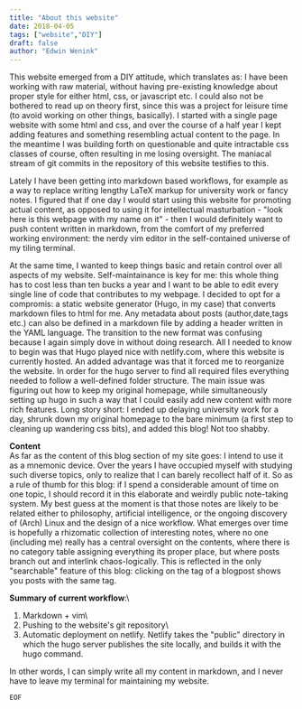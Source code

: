```yaml
---
title: "About this website"
date: 2018-04-05
tags: ["website","DIY"]
draft: false
author: "Edwin Wenink"
---
```


This website emerged from a DIY attitude, which translates as: I have been working with raw material, without having pre-existing knowledge about proper style for either html, css, or javascript etc. 
I could also not be bothered to read up on theory first, since this was a project for leisure time (to avoid working on other things, basically).
I started with a single page website with some html and css, and over the course of a half year I kept adding features and something resembling actual content to the page. In the meantime I was building forth on questionable and quite intractable css classes of course, often resulting in me losing oversight. The maniacal stream of git commits in the repository of this website testifies to this. 

Lately I have been getting into markdown based workflows, for example as a way to replace writing lengthy LaTeX markup for university work or fancy notes. I figured that if one day I would start using this website for promoting actual content, as opposed to using it for intellectual masturbation - "look here is this webpage with my name on it" - then I would definitely want to push content written in markdown, from the comfort of my preferred working environment: the nerdy vim editor in the self-contained universe of my tiling terminal. 

At the same time, I wanted to keep things basic and retain control over all aspects of my website. Self-maintainance is key for me: this whole thing has to cost less than ten bucks a year and I want to be able to edit every single line of code that contributes to my webpage.
I decided to opt for a compromis: a static website generator (Hugo, in my case) that converts markdown files to html for me. Any metadata about posts (author,date,tags etc.) can also be defined in a markdown file by adding a header written in the YAML language. The transition to the new format was confusing because I again simply dove in without doing research. All I needed to know to begin was that Hugo played nice with netlify.com, where this website is currently hosted. An added advantage was that it forced me to reorganize the website. In order for the hugo server to find all required files everything needed to follow a well-defined folder structure. The main issue was figuring out how to keep my original homepage, while simultaneously setting up hugo in such a way that I could easily add new content with more rich features. Long story short: I ended up delaying university work for a day, shrunk down my original homepage to the bare minimum (a first step to cleaning up wandering css bits), and added this blog! Not too shabby. 

**Content**\
As far as the content of this blog section of my site goes: I intend to use it as a mnemonic device. Over the years I have occupied myself with studying such diverse topics, only to realize that I can barely recollect half of it. So as a rule of thumb for this blog: if I spend a considerable amount of time on one topic, I should record it in this elaborate and weirdly public note-taking system. My best guess at the moment is that those notes are likely to be related either to philosophy, artificial intelligence, or the ongoing discovery of (Arch) Linux and the design of a nice workflow.  What emerges over time is hopefully a rhizomatic collection of interesting notes, where no one (including me) really has a central oversight on the contents, where there is no category table assigning everything its proper place, but where posts branch out and interlink chaos-logically. This is reflected in the only "searchable" feature of this blog: clicking on the tag of a blogpost shows you posts with the same tag.

**Summary of current workflow**:\
1) Markdown + vim\
2) Pushing to the website's git repository\
3) Automatic deployment on netlify. Netlify takes the "public" directory in which the hugo server publishes the site locally, and builds it with the hugo command. 

In other words, I can simply write all my content in markdown, and I never have to leave my terminal for maintaining my website.


```
EOF
```

